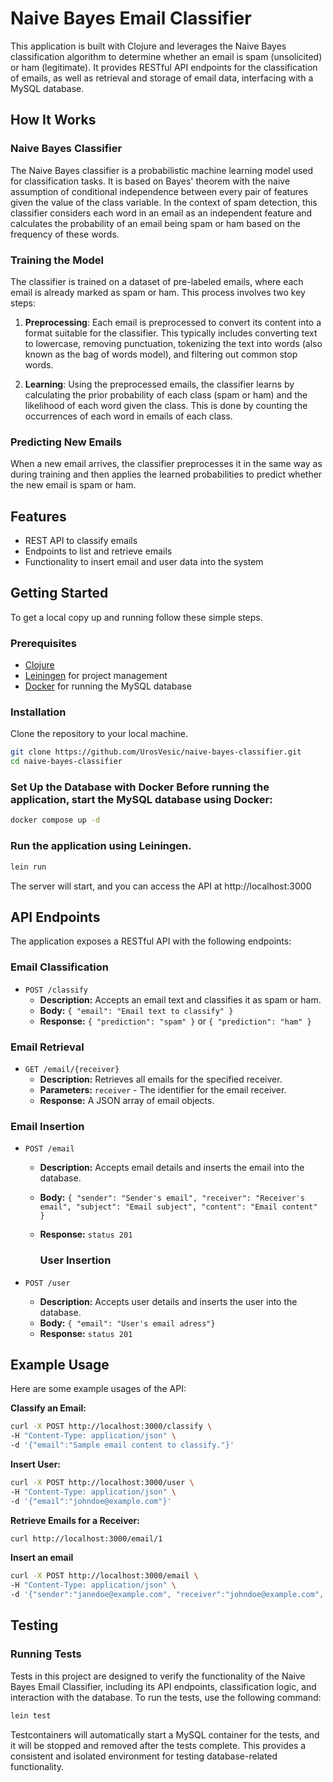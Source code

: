 # Naive Bayes Email Classifier

This application is built with Clojure and leverages the Naive Bayes classification algorithm to determine whether an email is spam (unsolicited) or ham (legitimate). It provides RESTful API endpoints for the classification of emails, as well as retrieval and storage of email data, interfacing with a MySQL database.

## How It Works

### Naive Bayes Classifier

The Naive Bayes classifier is a probabilistic machine learning model used for classification tasks. It is based on Bayes' theorem with the naive assumption of conditional independence between every pair of features given the value of the class variable. In the context of spam detection, this classifier considers each word in an email as an independent feature and calculates the probability of an email being spam or ham based on the frequency of these words.

### Training the Model

The classifier is trained on a dataset of pre-labeled emails, where each email is already marked as spam or ham. This process involves two key steps:

1. **Preprocessing**: Each email is preprocessed to convert its content into a format suitable for the classifier. This typically includes converting text to lowercase, removing punctuation, tokenizing the text into words (also known as the bag of words model), and filtering out common stop words.

2. **Learning**: Using the preprocessed emails, the classifier learns by calculating the prior probability of each class (spam or ham) and the likelihood of each word given the class. This is done by counting the occurrences of each word in emails of each class.

### Predicting New Emails

When a new email arrives, the classifier preprocesses it in the same way as during training and then applies the learned probabilities to predict whether the new email is spam or ham.


## Features

- REST API to classify emails
- Endpoints to list and retrieve emails
- Functionality to insert email and user data into the system

## Getting Started

To get a local copy up and running follow these simple steps.

### Prerequisites

- [Clojure](https://clojure.org/guides/getting_started)
- [Leiningen](https://leiningen.org/) for project management
- [Docker](https://www.docker.com/products/docker-desktop) for running the MySQL database

### Installation

Clone the repository to your local machine.

```sh
git clone https://github.com/UrosVesic/naive-bayes-classifier.git
cd naive-bayes-classifier
```

### Set Up the Database with Docker Before running the application, start the MySQL database using Docker:
```sh
docker compose up -d
```

### Run the application using Leiningen.
```sh
lein run
```
The server will start, and you can access the API at http://localhost:3000

## API Endpoints

The application exposes a RESTful API with the following endpoints:

### Email Classification

- `POST /classify` 
  - **Description:** Accepts an email text and classifies it as spam or ham.
  - **Body:** `{ "email": "Email text to classify" }`
  - **Response:** `{ "prediction": "spam" }` or `{ "prediction": "ham" }`

### Email Retrieval

- `GET /email/{receiver}`
  - **Description:** Retrieves all emails for the specified receiver.
  - **Parameters:** `receiver` - The identifier for the email receiver.
  - **Response:** A JSON array of email objects.

### Email Insertion

- `POST /email`
  - **Description:** Accepts email details and inserts the email into the database.
  - **Body:** `{ "sender": "Sender's email", "receiver": "Receiver's email", "subject": "Email subject", "content": "Email content" }`
  - **Response:** `status 201`

    ### User Insertion

- `POST /user`
  - **Description:** Accepts user details and inserts the user into the database.
  - **Body:** `{ "email": "User's email adress"}`
  - **Response:** `status 201`


## Example Usage

Here are some example usages of the API:

**Classify an Email:**

```sh
curl -X POST http://localhost:3000/classify \
-H "Content-Type: application/json" \
-d '{"email":"Sample email content to classify."}'
```

**Insert User:**

```sh
curl -X POST http://localhost:3000/user \
-H "Content-Type: application/json" \
-d '{"email":"johndoe@example.com"}'
```

**Retrieve Emails for a Receiver:**

```sh
curl http://localhost:3000/email/1
```

**Insert an email**

```sh
curl -X POST http://localhost:3000/email \
-H "Content-Type: application/json" \
-d '{"sender":"janedoe@example.com", "receiver":"johndoe@example.com", "subject":"Meeting Schedule", "content":"Lets schedule the meeting for next Thursday."}'
```

## Testing
### Running Tests
Tests in this project are designed to verify the functionality of the Naive Bayes Email Classifier, including its API endpoints, classification logic, and interaction with the database. To run the tests, use the following command:
```sh
lein test
```

Testcontainers will automatically start a MySQL container for the tests, and it will be stopped and removed after the tests complete. This provides a consistent and isolated environment for testing database-related functionality.



